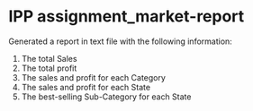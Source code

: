 # IPP assignment_market-report

Generated a report in text file with the following information:

1) The total Sales
2) The total profit
3) The sales and profit for each Category
4) The sales and profit for each State
5) The best-selling Sub-Category for each State
